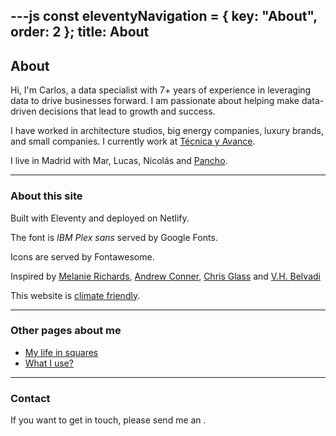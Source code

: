 ---js
const eleventyNavigation = {
	key: "About",
	order: 2
};
title: About
---

## About

Hi, I'm Carlos, a data specialist with 7+ years of experience in leveraging data to drive businesses forward. I am passionate about helping make data-driven decisions that lead to growth and success. 

I have worked in architecture studios, big energy companies, luxury brands, and small companies. I currently work at <a href="http://tecnicayavance.com">Técnica y Avance</a>.

I live in Madrid with Mar, Lucas, Nicolás and <a href="/blog/pancho.md">Pancho</a>.


---
### About this site

Built with Eleventy and deployed on Netlify.

The font is *IBM Plex sans* served by Google Fonts. 

Icons are served by Fontawesome.

Inspired by [Melanie Richards](https://melanie-richards.com/), [Andrew Conner](https://andrewconner.com/), [Chris Glass](https://chrisglass.com/) and [V.H. Belvadi](https://vhbelvadi.com/) 

This website is <a href="https://www.websitecarbon.com/website/carlosrodrigo-com/">climate friendly</a>.

---
### Other pages about me

- <a href="/blog/2024-01-01-life-in-squares.md">My life in squares</a>
- [What I use?](/blog/2024-12-05-uses.md)

---
### Contact

If you want to get in touch, please send me an <script>document.write('<a href="mailto:'+'e'+'m'+'a'+'i'+'l'+'@'+'c'+'a'+'r'+'l'+'o'+'s'+'r'+'o'+'d'+'r'+'i'+'g'+'o'+'.'+'c'+'o'+'m'+'">email</a>');</script>.

